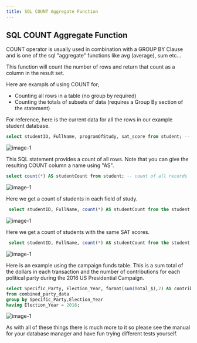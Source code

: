 ```yaml
---
title: SQL COUNT Aggregate Function
---
```

## SQL COUNT Aggregate Function

COUNT operator is usually used in combination with a GROUP BY Clause and is one of the sql "aggregate" functions like avg (average), sum etc...

This function will count the number of rows and return that count as a column in the result set.  

Here are exampls of using COUNT for;
* Counting all rows in a table (no group by required)
* Counting the totals of subsets of data (requires a Group By section of the statement)

For reference, here is the current data for all the rows in our example student database.
```sql
select studentID, FullName, programOfStudy, sat_score from student; -- all records with fields of interest
```
![image-1](https://github.com/SteveChevalier/guide-images/blob/master/count01.JPG?raw=true)

This SQL statement provides a count of all rows.  Note that you can give the resulting COUNT column a name using "AS".
```sql
select count(*) AS studentCount from student; -- count of all records
```
![image-1](https://github.com/SteveChevalier/guide-images/blob/master/count02.JPG?raw=true)

Here we get a count of students in each field of study.
```sql
 select studentID, FullName, count(*) AS studentCount from the student table with a group by programOfStudy;
```
![image-1](https://github.com/SteveChevalier/guide-images/blob/master/count03.JPG?raw=true)

Here we get a count of students with the same SAT scores.
```sql
 select studentID, FullName, count(*) AS studentCount from the student table with a group by sat_score;
```
![image-1](https://github.com/SteveChevalier/guide-images/blob/master/count04.JPG?raw=true)

Here is an example using the campaign funds table. This is a sum total of the dollars in each transaction and the number of contributions for each political party during the 2016 US Presidential Campaign.
 
```sql
select Specific_Party, Election_Year, format(sum(Total_$),2) AS contribution$Total, count(*) AS numberOfContributions 
from combined_party_data
group by Specific_Party,Election_Year
having Election_Year = 2016;
```
![image-1](https://github.com/SteveChevalier/guide-images/blob/master/count05.JPG?raw=true)

As with all of these things there is much more to it so please see the manual for your database manager and have fun trying different tests yourself.


